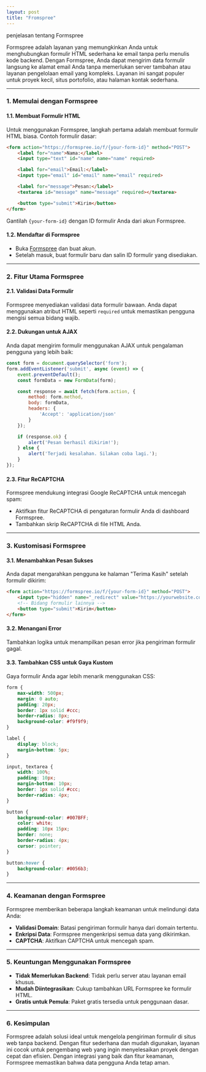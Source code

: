 ```yaml
---
layout: post
title: "Fromspree"
---
```


penjelasan tentang Formspree

Formspree adalah layanan yang memungkinkan Anda untuk menghubungkan formulir HTML sederhana ke email tanpa perlu menulis kode backend. Dengan Formspree, Anda dapat mengirim data formulir langsung ke alamat email Anda tanpa memerlukan server tambahan atau layanan pengelolaan email yang kompleks. Layanan ini sangat populer untuk proyek kecil, situs portofolio, atau halaman kontak sederhana.

---

### **1. Memulai dengan Formspree**

#### **1.1. Membuat Formulir HTML**

Untuk menggunakan Formspree, langkah pertama adalah membuat formulir HTML biasa. Contoh formulir dasar:

```html
<form action="https://formspree.io/f/{your-form-id}" method="POST">
    <label for="name">Nama:</label>
    <input type="text" id="name" name="name" required>

    <label for="email">Email:</label>
    <input type="email" id="email" name="email" required>

    <label for="message">Pesan:</label>
    <textarea id="message" name="message" required></textarea>

    <button type="submit">Kirim</button>
</form>
```

Gantilah `{your-form-id}` dengan ID formulir Anda dari akun Formspree.

#### **1.2. Mendaftar di Formspree**

* Buka [Formspree](https://formspree.io/) dan buat akun.
* Setelah masuk, buat formulir baru dan salin ID formulir yang disediakan.

---

### **2. Fitur Utama Formspree**

#### **2.1. Validasi Data Formulir**

Formspree menyediakan validasi data formulir bawaan. Anda dapat menggunakan atribut HTML seperti `required` untuk memastikan pengguna mengisi semua bidang wajib.

#### **2.2. Dukungan untuk AJAX**

Anda dapat mengirim formulir menggunakan AJAX untuk pengalaman pengguna yang lebih baik:

```javascript
const form = document.querySelector('form');
form.addEventListener('submit', async (event) => {
    event.preventDefault();
    const formData = new FormData(form);

    const response = await fetch(form.action, {
        method: form.method,
        body: formData,
        headers: {
            'Accept': 'application/json'
        }
    });

    if (response.ok) {
        alert('Pesan berhasil dikirim!');
    } else {
        alert('Terjadi kesalahan. Silakan coba lagi.');
    }
});
```

#### **2.3. Fitur ReCAPTCHA**

Formspree mendukung integrasi Google ReCAPTCHA untuk mencegah spam:

* Aktifkan fitur ReCAPTCHA di pengaturan formulir Anda di dashboard Formspree.
* Tambahkan skrip ReCAPTCHA di file HTML Anda.

---

### **3. Kustomisasi Formspree**

#### **3.1. Menambahkan Pesan Sukses**

Anda dapat mengarahkan pengguna ke halaman "Terima Kasih" setelah formulir dikirim:

```html
<form action="https://formspree.io/f/{your-form-id}" method="POST">
    <input type="hidden" name="_redirect" value="https://yourwebsite.com/thank-you">
    <!-- Bidang formulir lainnya -->
    <button type="submit">Kirim</button>
</form>
```

#### **3.2. Menangani Error**

Tambahkan logika untuk menampilkan pesan error jika pengiriman formulir gagal.

#### **3.3. Tambahkan CSS untuk Gaya Kustom**

Gaya formulir Anda agar lebih menarik menggunakan CSS:

```css
form {
    max-width: 500px;
    margin: 0 auto;
    padding: 20px;
    border: 1px solid #ccc;
    border-radius: 8px;
    background-color: #f9f9f9;
}

label {
    display: block;
    margin-bottom: 5px;
}

input, textarea {
    width: 100%;
    padding: 10px;
    margin-bottom: 10px;
    border: 1px solid #ccc;
    border-radius: 4px;
}

button {
    background-color: #007BFF;
    color: white;
    padding: 10px 15px;
    border: none;
    border-radius: 4px;
    cursor: pointer;
}

button:hover {
    background-color: #0056b3;
}
```

---

### **4. Keamanan dengan Formspree**

Formspree memberikan beberapa langkah keamanan untuk melindungi data Anda:

* **Validasi Domain**: Batasi pengiriman formulir hanya dari domain tertentu.
* **Enkripsi Data**: Formspree mengenkripsi semua data yang dikirimkan.
* **CAPTCHA**: Aktifkan CAPTCHA untuk mencegah spam.

---

### **5. Keuntungan Menggunakan Formspree**

* **Tidak Memerlukan Backend**: Tidak perlu server atau layanan email khusus.
* **Mudah Diintegrasikan**: Cukup tambahkan URL Formspree ke formulir HTML.
* **Gratis untuk Pemula**: Paket gratis tersedia untuk penggunaan dasar.

---

### **6. Kesimpulan**

Formspree adalah solusi ideal untuk mengelola pengiriman formulir di situs web tanpa backend. Dengan fitur sederhana dan mudah digunakan, layanan ini cocok untuk pengembang web yang ingin menyelesaikan proyek dengan cepat dan efisien. Dengan integrasi yang baik dan fitur keamanan, Formspree memastikan bahwa data pengguna Anda tetap aman.
